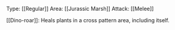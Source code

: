 Type: [[Regular]]
Area: [[Jurassic Marsh]]
Attack: [[Melee]]

[[Dino-roar]]: Heals plants in a cross pattern area, including itself.